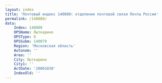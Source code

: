 ```yaml
---
layout: index
title: 'Почтовый индекс 140080: отделение почтовой связи Почты России'
permalink: /140080/
data:
    Index: 140080
    OPSName: Лыткарино
    OPSType: О
    OPSSubm: 140079
    Region: 'Московская область'
    Autonom: ''
    Area: ''
    City: Лыткарино
    City1: ''
    ActDate: '20001030'
    IndexOld: ''
---
```

